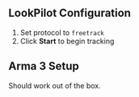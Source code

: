 ## LookPilot Configuration
1. Set protocol to `freetrack`
2. Click **Start** to begin tracking

## Arma 3 Setup
Should work out of the box. 